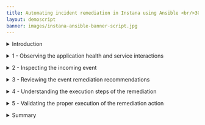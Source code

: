 ```yaml
---
title: Automating incident remediation in Instana using Ansible <br/>300-level live demo
layout: demoscript
banner: images/instana-ansible-banner-script.jpg
---
```


<span id="top"></span>

<details markdown="1">

<summary>Introduction</summary>

In this demo, we'll see how we can go beyond just observing or analyzing an incoming event in Instana and automatically remediate the issue using Ansible. Our application is a content management app called Quote of the Day (QotD) that delivers personalized content via a mobile and web channel. Due to a recent sales promotion, the application has been receiving an exponential increase in user traffic. A notification has just been received indicating users are beginning to experience slow response times.

Let’s get started.

<br/>

</details>

<p/>

<details markdown="1">

<summary>1 - Observing the application health and service interactions</summary>

<br/>

| **1.1** | **View golden signals of the QotD application** |
| :--- | :--- |
| **Narration** | Let's first observe the golden signals of the application. |
| **Action** &nbsp; 1.1.1 | Navigate to Instana and click the **Applications** icon. <br/> <img src="images/1-1-1.png" width="800" /> |
| **Action** &nbsp; 1.1.2 | Click the **Quote of the Day** application. <br/> <img src="images/1-1-2.png" width="800" /> |
| **Action** &nbsp; 1.1.3 | Click the **Summary** tab (1). Set the time period to **Last 10 minutes** (2). Click **Live** (3). <br/> <img src="images/1-1-3.png" width="800" /> |
| **Narration** | Observe the increase in both the erroneous call rate (1) and the mean service latency (2). Also notice that in the 'Top Services' chart, the 'qotd-rating' service is now at the top of the list (3). |
| **Action** &nbsp; 1.1.4 | Ensure you are on the **Summary** tab. If not, click the **Summary** tab. <br/> <img src="images/1-1-4.png" width="800" /> |

<br/>

| **1.2** | **Assess service dependencies** |
| :--- | :--- |
| **Narration** | The golden signals provide an aggregate view of all the services in the application. To drill down into more granular detail, we should first understand how the services are interconnected. Instana automatically discovers the relationships between the services and correlates them into a dynamic graph. |
| **Action** &nbsp; 1.2.1 | Click the **Dependencies** tab. <br/> <img src="images/1-2-1.png" width="800" /> |
| **Narration** | We can see how the requests are moving through the application in real time. Instana captures 100% of all traces that flow through the application and is able to automatically analyze this information to pin-point hotspots in the request flows. <br/><br/> We can quickly tell there are some problems with the application because several services are highlighted in yellow and red. From the service dependency graph, we can also understand which services are impacted by a service performance issue. |

**[Go to top](#place1)**

<br/><br/>

</details>

<p/>

<details markdown="1">

<summary>2 - Inspecting the incoming event</summary>

<br/>

| **2.1** | **Examine the event details** |
| :--- | :--- |
| **Narration** | Instana determines how the events are related and generates an alert only if the underlying event or group of events could potentially impact an end user. Let’s proceed to examine the new incoming event. Let’s examine the critical events detected by Instana. |
| **Action** &nbsp; 2.1.1 | Click the **Issues** tab. <br/> <img src="images/2-1-1.png" width="800" /> |
| **Action** &nbsp; 2.1.2 | Filter for ‘**BXF**’ in the search bar. <br/> <img src="images/2-1-2.png" width="800" /> |
| **Narration** | Each Instana issue contains the severity with start and end times. The chart plots metric values relevant to the problem. The performance issue is still active and needs to be resolved to address the current end-user experience problems. |

**[Go to top](#place1)**

<br/><br/>

</details>

<p/>

<details markdown="1">

<summary>3 - Reviewing the event remediation recommendations</summary>

<br/>

| **3.1** | **Review remediation recommendations** |
| :--- | :--- |
| **Narration** | Before we take a look at the specific event remediations, let’s first understand how Instana goes beyond pure observability to enable you to take remedial action on an incoming event without ever leaving Instana. <br/><br/> This new incident remediation feature is referred to as the Action Framework. The Action Framework is a collection of capabilities that allows you to define and manage a remediation. The Action Catalog is a central component of the Action Framework that allows you to manage the lifecycle of the remediations. The Action Framework can also interoperate and leverage external automation platforms like Ansible. <br/><br/> The event page lists the details behind the event. By leveraging the Action Framework, Instana goes beyond pure observability to actually resolve the issue. This page is now enriched with a list of potential remedial actions that can be executed right from within Instana to actually resolve this issue. |
| **Action** &nbsp; 3.1.1 | Select the **Recommended Actions** tab. <br/> <img src="images/3-1-1.png" width="800" /> |
| **Narration** | The 'Recommended Actions' tab lists an AI-derived list of recommendations, sorted by a confidence score. You can associate any or all of these recommendations to this event by clicking the 'Associate Action' icon. The confidence score is derived based on several factors, such as the action definitions, tags, and the metadata from the event. The confidence score attempts to approximate the likelihood that the action will fix this event. We will next select a remediation to resolve the current active event. |

<br/>

| **3.2** | **Choose a remediation to execute** |
| :--- | :--- |
| **Narration** | The 'Associated Actions' section is new and provided by the Automation Framework. When an event is raised, the pre-configured potential remediations are also attached and available in context to accelerate the mean time to fix (MMTF). We have the option to add additional actions or remove actions if they are no longer relevant to the event. These actions will be persisted with this event. Any future occurrence of this event will then carry these newly configured remediations. |
| **Action** &nbsp; 3.2.1 | Click the **Associated Actions** tab (1). For the **list-cpu-processes-2** action, click **Run** (2). <br/> <img src="images/3-2-1.png" width="800" /> |
| **Narration** | Actions are executed on target nodes or agents. Let’s specify the Instana agent and host on which this action should be executed. |
| **Action** &nbsp; 3.2.2 | Set the **Hosts Limit** (1) and **Target Agent** (2) with the values shown in the screenshot below. Click **Run action** (3). <br/> <img src="images/3-2-2.png" width="800" /> |

**[Go to top](#place1)**

<br/><br/>

</details>

<p/>

<details markdown="1">

<summary>4 - Understanding the execution steps of the remediation</summary>

<br/>

| **4.1** | **Explore the Instana Action Framework** |
| :--- | :--- |
| **Narration** | The Instana Action Framework bridges the integration between Instana and the Ansible automation platform. You can use this framework to create and manage user-defined automation actions natively in Instana, or leverage any automations already defined in Ansible to automatically remediate incoming events |
| **Action** &nbsp; 4.1.1 | Click the **Automation** icon. <br/> <img src="images/4-1-1.png" width="600" /> |
| **Narration** | The Action Catalog is a key component of the Action Framework. It serves as a repository of all the known remediations, also called actions. You can use the Action Catalog to create new actions or view existing remediations from third-party automation providers, such as Ansible. |
| **Action** &nbsp; 4.1.2 | Click the **Action Catalog** tab. <br/> <img src="images/4-1-2.png" width="800" /> |
| **Narration** | Notice the Action Framework supports three types of actions – a 'Documentation Link' action, a 'Script' action and an 'HTTP' action. <br/><br/> Let’s understand what each of these mean: <br/><br/> • *Documentation Link* action: provides access to the relevant documentation to diagnose or remediate a known issue directly from the event context <br/> • *Script* action: an automation script that can run on your agent using a Script Action Sensor that is part of the automation framework <br/> • *HTTP* action: specifies HTTP calls to invoke webhooks or other REST APIs on your agent by using the new HTTP action sensor. <br/><br/> The Instana-Action Framework synchronizes with the Red Hat Ansible Automation Platform (RHAAP) and imports the pre-defined Ansible playbooks. The ingested Ansible playbooks are categorized in the Instana Action Catalog as Ansible actions to denote that they actually exist in RHAAP. Let’s examine a sample remediation. |
| **Action** &nbsp; 4.1.3 | Point out the **Ansible** action (1). Delete **active-stress-test** (2). <br/> <img src="images/4-1-3.png" width="800" /> |

<br/>

| **4.2** | **View the available Ansible playbooks** |
| :--- | :--- |
| **Narration** | Automation Controller is the command-and-control center for RHAAP. It serves as a central location to configure and manage how automation runs across your enterprise infrastructure using job templates. |
| **Action** &nbsp; 3.2.1 | On the RHAAP console, click **Resources** (1) and then **Templates** (2). <br/> <img src="images/4-2-1.png" width="800" /> |

**[Go to top](#place1)**

<br/><br/>

</details>

<p/>

<details markdown="1">

<summary>5 - Validating the proper execution of the remediation action</summary>

<br/>

| **5.1** | **Check the execution status of the remediation flow** |
| :--- | :--- |
| **Action** &nbsp; 5.1.1 | Click **Action History page**. <br/> <img src="images/5-1-1.png" width="400" /> |
| **Action** &nbsp; 5.1.2 | Click **View Log**. <br/> <img src="images/5-1-2.png" width="600" /> |
| **Narration** | Each action has at least two log entries – the 'Start' and 'Stop' entries. The log output displays the steps of the script execution to help track the execution progress of the remediation. |
| **Action** &nbsp; 5.1.3 | Click the **End running action** log entry (1). Check for **success** (2). <br/> <img src="images/5-1-3.png" width="600" /> |

<br/>

| **5.2** | **Monitor the status of the Ansible playbook execution** |
| :--- | :--- |
| **Narration** | The SRE does not really need to go to Ansible at all. The SRE can stay within Instana to perform all the remediation work. However, if there are failures, it helps to understand the state of Ansible and ensure that the connectivity between Instana and Ansible is properly synchronized. |
| **Action** &nbsp; 5.2.1 | On the Ansible console tab, click **Dashboard** (1) and then **Jobs** (2). Look for **list-cpu-processes** (3). <br/> <img src="images/5-2-1.png" width="800" /> <br/> <img src="images/5-2-2.png" width="800" /> |

**[Go to top](#place1)**

<br/><br/>

</details>

<p/>

<details markdown="1">

<summary>Summary</summary>

In this demo, we showed how the new Automation Framework elevates Instana beyond just an observability tool that does rapid root cause analysis, to also include incident resolution. The Instana-Ansible integration enables IT ops teams to automatically execute remedial actions in a timely manner, directly from within Instana without having to hop across other automation tools. This feature accelerates the time to fix an incident and drastically reduces downtime.

**[Go to top](#place1)**

<br/><br/>

</details>